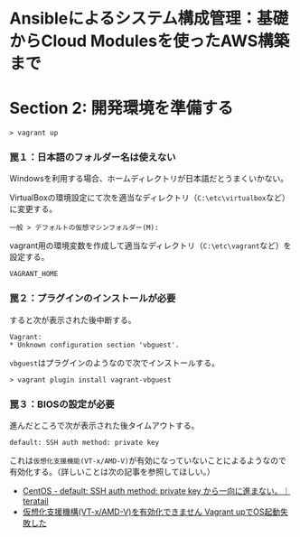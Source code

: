 # Ansibleによるシステム構成管理：基礎からCloud Modulesを使ったAWS構築まで

# Section 2: 開発環境を準備する

```
> vagrant up
```

### 罠１：日本語のフォルダー名は使えない

Windowsを利用する場合、ホームディレクトリが日本語だとうまくいかない。

VirtualBoxの環境設定にて次を適当なディレクトリ（`C:\etc\virtualbox`など）に変更する。

```
一般 > デフォルトの仮想マシンフォルダー(M):
```

vagrant用の環境変数を作成して適当なディレクトリ（`C:\etc\vagrant`など）を設定する。

```
VAGRANT_HOME
```

### 罠２：プラグインのインストールが必要

すると次が表示された後中断する。

```
Vagrant:
* Unknown configuration section 'vbguest'.
```

`vbguest`はプラグインのようなので次でインストールする。

```
> vagrant plugin install vagrant-vbguest
```

### 罠３：BIOSの設定が必要

進んだところで次が表示された後タイムアウトする。

```
default: SSH auth method: private key
```

これは`仮想化支援機能(VT-x/AMD-V)`が有効になっていないことによるようなので有効化する。（詳しいことは次の記事を参照してほしい。）

- [CentOS - default: SSH auth method: private key から一向に進まない。｜teratail](https://teratail.com/questions/28619)
- [仮想化支援機構(VT-x/AMD-V)を有効化できません Vagrant upでOS起動失敗した](https://futurismo.biz/archives/1647/)
